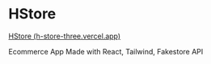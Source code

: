 # HStore

[HStore (h-store-three.vercel.app)](https://h-store-three.vercel.app/)

Ecommerce App Made with React, Tailwind, Fakestore API
